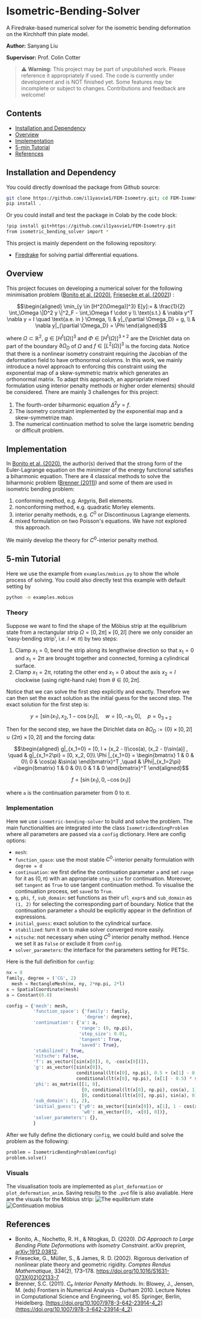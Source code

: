# Isometric-Bending-Solver
A Firedrake-based numerical solver for the isometric bending deformation on the Kirchhoff thin plate model.

**Author:** Sanyang Liu

**Supervisor:** Prof. Colin Cotter

> ⚠️ **Warning:** This project may be part of unpublished work. Please reference it appropriately if used. The code is currently under development and is NOT finished yet. Some features may be incomplete or subject to changes. Contributions and feedback are welcome!

## Contents
- [Installation and Dependency](#installation-and-dependency)
- [Overview](#overview)
- [Implementation](#implementation)
- [5-min Tutorial](#5-min-tutorial)
- [References](#references)

## Installation and Dependency

You could directly download the package from Github source:
```bash
git clone https://github.com/il1yasvie1/FEM-Isometry.git; cd FEM-Isometry
pip install .
```

Or you could install and test the package in Colab by the code block:
```bash
!pip install git+https://github.com/il1yasvie1/FEM-Isometry.git
from isometric_bending_solver import *
```

This project is mainly dependent on the following repository:
- [Firedrake](https://www.firedrakeproject.org/) for solving partial differential equations.

## Overview
This project focuses on developing a numerical solver for the following minimisation problem ([Bonito et al. (2020)](#bonito2020), [Friesecke et al. (2002)](#friesecke2002)) :
```math
\begin{aligned}
\min_{y \in [H^2(\Omega)]^3}  E[y]:= & \frac{1}{2} \int_\Omega \|D^2 y \|^2_F  - \int_\Omega f \cdot y \\
\text{s.t.} & \nabla y^T \nabla y = I \quad \text{a.e. in } \Omega, \\
            & y|_{\partial \Omega_D} = g, \\
            & \nabla y|_{\partial \Omega_D} = \Phi
\end{aligned}
```
where $`\Omega \subset \mathbb{R}^2 `$, $` g \in [H^1(\Omega)]^3 `$ and $` \Phi \in [H^1(\Omega)]^{3\times 2} `$ are the Dirichlet data on part of the boundary $`\partial \Omega_D`$ of $`\Omega`$ and $`f \in [L^2(\Omega)]^3`$ is the forcing data. Notice that there is a nonlinear isometry constraint requiring the Jacobian of the deformation field to have orthonormal columns. In this work, we mainly introduce a novel approach to enforcing this constraint using the exponential map of a skew-symmetric matrix which generates an orthonormal matrix. To adapt this approach, an appropriate mixed formulation using interior penalty methods or higher order elements) should be considered. There are mainly 3 challenges for this project:

1. The fourth-order biharmonic equation $`\Delta^2 y = f`$.
2. The isometry constraint implemented by the exponential map and a skew-symmetrize map.
3. The numerical continuation method to solve the large isometric bending or difficult problem.

## Implementation
In [Bonito et al. (2020)](#bonito2020), the author(s) derived that the strong form of the Euler-Lagrange equation on the minimizer of the energy functional satisfies a biharmonic equation. There are 4 classical methods to solve the biharmonic problem ([Brenner (2011)](#brenner2011)) and some of them are used in isometric bending problem:

1. conforming method, e.g. Argyris, Bell elements.
2. nonconforming method, e.g. quadratic Morley elements.
3. interior penalty methods, e.g. $`C^0`$ or Discontinuous Lagrange elements.
4. mixed formulation on two Poisson's equations. We have not explored this approach.

We mainly develop the theory for $`C^0`$-interior penalty method.

## 5-min Tutorial
Here we use the example from `examples/mobius.py` to show the whole process of solving. You could also directly test this example with default setting by
```bash
python -m examples.mobius
```

### Theory
Suppose we want to find the shape of the Möbius strip at the equilibrium state from a rectangular strip $`\Omega = [0, 2\pi]\times [0, 2l]`$ (here we only consider an 'easy-bending strip', i.e. $`l \ll \pi`$) by two steps:

1. Clamp $`x_1=0`$, bend the strip along its lengthwise direction so that $`x_1=0`$ and $`x_1=2\pi`$ are brought together and connected, forming a cylindrical surface.
2. Clamp $`x_1=2\pi`$, rotating the other end $`x_1=0`$ about the axis $x_2 = l$ clockwise (using right-hand rule) from $`\theta \in [0, 2\pi] `$.

Notice that we can solve the first step explicitly and exactly. Therefore we can then set the exact solution as the initial guess for the second step. The exact solution for the first step is:
```math
y = [\sin(x_1), x_2, 1 - \cos(x_1)], \quad w = [0, -x_1, 0], \quad p= 0_{3\times 2}
```
Then for the second step, we have the Dirichlet data on $`\partial \Omega_D := \{0\} \times [0, 2l] \cup \{2\pi\} \times [0, 2l]`$ and the forcing data:
```math
\begin{aligned}
g|_{x_1=0} = [0, l + (x_2 - l)\cos(a), (x_2 - l)\sin(a)] , \quad & g|_{x_1=2\pi} = [0, x_2, 0]\\
\Phi |_{x_1=0} = \begin{bmatrix}
    1 & 0 & 0\\
    0 & \cos(a) &\sin(a)
\end{bmatrix}^T ,\quad &
\Phi|_{x_1=2\pi} =\begin{bmatrix}
    1 & 0 & 0\\
    0 & 1 & 0
\end{bmatrix}^T
\end{aligned}
```
```math
f = [\sin(x_1), 0, -\cos(x_1)]
```
where `a` is the continuation parameter from $`0`$ to $`\pi`$.

### Implementation
Here we use `isometric-bending-solver` to build and solve the problem. The main functionalities are integrated into the class `IsometricBendingProblem` where all parameters are passed via a `config` dictionary. Here are config options:

- `mesh`: 
- `function_space`: use the most stable $`C^0`$-interior penalty formulation with `degree = d`
- `continuation`: we first define the continuation parameter `a` and set `range` for it as $`(0, \pi)`$ with an appropriate `step_size` for continuation. Moreover, set `tangent` as `True` to use tangent continuation method. To visualise the continuation process, set `saved` to `True`.
- `g`, `phi`, `f`, `sub_domain`: set functions as their `ufl_expr`s and `sub_domain` as `(1, 2)` for selecting the corresponding part of boundary. Notice that the continuation parameter `a` should be explicitly appear in the definition of expressions.
-  `initial_guess`: exact solution to the cylindrical surface.
-  `stabilized`: turn it on to make solver converged more easily.
-  `nitsche`: not necessary when using $`C^0`$ interior penalty method. Hence we set it as `False` or exclude it from `config`.
-  `solver_parameters`: the interface for the parameters setting for PETSc.

Here is the full definition for `config`:
```python
nx = 8
family, degree = ('CG', 2)
  mesh = RectangleMesh(nx, ny, 2*np.pi, 2*l)
x = SpatialCoordinate(mesh)
a = Constant(0.0)

config = {'mesh': mesh,
          'function_space': {'family': family,
                             'degree': degree},
          'continuation': {'a': a,
                           'range': (0, np.pi),
                           'step_size': 0.01,
                           'tangent': True,
                           'saved': True},
          'stabilized': True,
          'nitsche': False,
          'f': as_vector([sin(x[0]), 0, -cos(x[0])]),
          'g': as_vector([sin(x[0]),
                          conditional(lt(x[0], np.pi), 0.5 + (x[1] - 0.5) * cos(a), x[1]),
                          conditional(lt(x[0], np.pi), (x[1] - 0.5) * sin(a), 0)]),
          'phi': as_matrix([[1, 0],
                            [0, conditional(lt(x[0], np.pi), cos(a), 1)],
                            [0, conditional(lt(x[0], np.pi), sin(a), 0)]]),
          'sub_domain': (1, 2),
          'initial_guess': {'y0': as_vector([sin(x[0]), x[1], 1 - cos(x[0])]),
                            'w0': as_vector([0, -x[0], 0])},
          'solver_parameters': {},
          }
```

After we fully define the dictionary `config`, we could build and solve the problem as the following:
```python
problem = IsometricBendingProblem(config)
problem.solve()
```

### Visuals
The visualisation tools are implemented as `plot_deformation` or `plot_deformation_anim`. Saving results to the `.pvd` file is also avaliable. Here are the visuals for the Möbius strip:
![The equilibrium state](/examples/figures/mobius.png)
![Continuation mobius](/examples/figures/mobius.gif)

## References
- <a id="bonito2020"></a> Bonito, A., Nochetto, R. H., & Ntogkas, D. (2020). *DG Approach to Large Bending Plate Deformations with Isometry Constraint*. arXiv preprint, [arXiv:1912.03812](https://arxiv.org/abs/1912.03812).
- <a id="friesecke2002"></a> Friesecke, G., Müller, S., & James, R. D. (2002). Rigorous derivation of nonlinear plate theory and geometric rigidity. *Comptes Rendus Mathematique*, 334(2), 173–178. https://doi.org/10.1016/S1631-073X(02)02133-7
- <a id="brenner2011"></a> Brenner, S.C. (2011). *C₀ Interior Penalty Methods*. In: Blowey, J., Jensen, M. (eds) Frontiers in Numerical Analysis - Durham 2010. Lecture Notes in Computational Science and Engineering, vol 85. Springer, Berlin, Heidelberg. [https://doi.org/10.1007/978-3-642-23914-4_2](https://doi.org/10.1007/978-3-642-23914-4_2)
